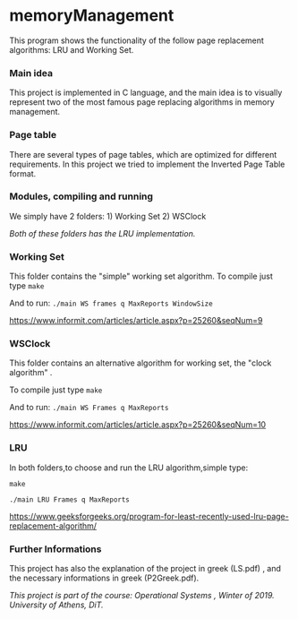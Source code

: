 # memoryManagement
This program shows the functionality of the follow page replacement algorithms: LRU and Working Set.

### Main idea

This project is implemented in C language, and the main idea is to visually represent two of the most famous page replacing algorithms in memory management.

### Page table

There are several types of page tables, which are optimized for different requirements. In this project we tried to implement the Inverted Page Table format.

### Modules, compiling and running

We simply have 2 folders: 1) Working Set
                          2) WSClock

*Both of these folders has the LRU implementation.*

### Working Set

This folder contains the "simple" working set algorithm.
To compile just type ```make```

And to run: ``` ./main WS frames q MaxReports WindowSize ```

https://www.informit.com/articles/article.aspx?p=25260&seqNum=9

### WSClock

This folder contains an alternative algorithm for working set, the "clock algorithm" .

To compile just type  ```make```

And to run: ``` ./main WS Frames q MaxReports ```

https://www.informit.com/articles/article.aspx?p=25260&seqNum=10

### LRU

In both folders,to choose and run the LRU algorithm,simple type:

```make ```

``` ./main LRU Frames q MaxReports  ```

https://www.geeksforgeeks.org/program-for-least-recently-used-lru-page-replacement-algorithm/

### Further Informations

This project has also the explanation of the project in greek (LS.pdf) , and the necessary informations in greek (P2Greek.pdf). 

*This project is part of the course: Operational Systems , Winter of 2019. University of Athens, DiT.*




